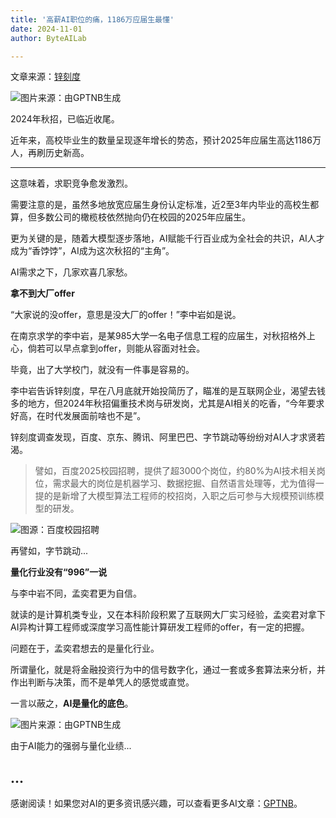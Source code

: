 ```yaml
---
title: '高薪AI职位的痛，1186万应届生最懂'
date: 2024-11-01
author: ByteAILab

---
```


文章来源：[锌刻度](https://mp.weixin.qq.com/s/wvDRC3glMTUeuFMbZobIsg)

![图片来源：由GPTNB生成](http://www.jesonc.com/upload/8FD7B96F5E34993C64020C0DB54F4C00/1730342124406/FpRM4ES8Q_jxa83rHdCXH-YKjncZ.png)

2024年秋招，已临近收尾。

近年来，高校毕业生的数量呈现逐年增长的势态，预计2025年应届生高达1186万人，再刷历史新高。

---


这意味着，求职竞争愈发激烈。

需要注意的是，虽然多地放宽应届生身份认定标准，近2至3年内毕业的高校生都算，但多数公司的橄榄枝依然抛向仍在校园的2025年应届生。

更为关键的是，随着大模型逐步落地，AI赋能千行百业成为全社会的共识，AI人才成为“香饽饽”，AI成为这次秋招的“主角”。

AI需求之下，几家欢喜几家愁。

**拿不到大厂offer**

“大家说的没offer，意思是没大厂的offer！”李中岩如是说。

在南京求学的李中岩，是某985大学一名电子信息工程的应届生，对秋招格外上心，倘若可以早点拿到offer，则能从容面对社会。

毕竟，出了大学校门，就没有一件事是容易的。

李中岩告诉锌刻度，早在八月底就开始投简历了，瞄准的是互联网企业，渴望去钱多的地方，但2024年秋招偏重技术岗与研发岗，尤其是AI相关的吃香，“今年要求好高，在时代发展面前啥也不是”。

锌刻度调查发现，百度、京东、腾讯、阿里巴巴、字节跳动等纷纷对AI人才求贤若渴。

> 譬如，百度2025校园招聘，提供了超3000个岗位，约80%为AI技术相关岗位，需求最大的岗位是机器学习、数据挖掘、自然语言处理等，尤为值得一提的是新增了大模型算法工程师的校招岗，入职之后可参与大规模预训练模型的研发。

![图源：百度校园招聘](http://www.jesonc.com/FmVTFzkNg6LuSQZXWNTxliL_Emto)

再譬如，字节跳动...

**量化行业没有“996”一说**

与李中岩不同，孟奕君更为自信。

就读的是计算机类专业，又在本科阶段积累了互联网大厂实习经验，孟奕君对拿下AI异构计算工程师或深度学习高性能计算研发工程师的offer，有一定的把握。

问题在于，孟奕君想去的是量化行业。

所谓量化，就是将金融投资行为中的信号数字化，通过一套或多套算法来分析，并作出判断与决策，而不是单凭人的感觉或直觉。

一言以蔽之，**AI是量化的底色**。

![图片来源：由GPTNB生成](http://www.jesonc.com/FvmRrcTdxYJT6PsSw92MJbhpLZKx)

由于AI能力的强弱与量化业绩...

...
---
感谢阅读！如果您对AI的更多资讯感兴趣，可以查看更多AI文章：[GPTNB](https://gptnb.com)。